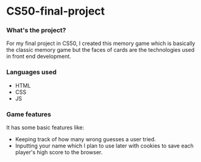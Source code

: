 # CS50-final-project

### What's the project?
For my final project in CS50, I created this memory game which is basically the classic memory game but the faces of cards are the technologies used in front end development.

### Languages used
* HTML
* CSS
* JS

### Game features
It has some basic features like:
* Keeping track of how many wrong guesses a user tried.
* Inputting your name which I plan to use later with cookies to save each player's high score to the browser.

